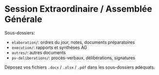 # Session Extraordinaire / Assemblée Générale

Sous-dossiers:
- `elaboration/`: ordres du jour, notes, documents préparatoires
- `execution/`: rapports et synthèses AG
- `autres/`: autres documents
- `pv-deliberations/`: procès-verbaux, délibérations, signatures

Déposez vos fichiers `.docx` / `.xlsx` / `.pdf` dans les sous-dossiers adéquats.